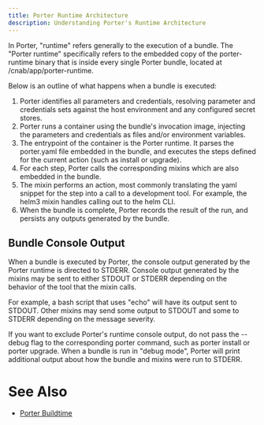 ```yaml
---
title: Porter Runtime Architecture
description: Understanding Porter's Runtime Architecture
---
```


In Porter, "runtime" refers generally to the execution of a bundle.
The "Porter runtime" specifically refers to the embedded copy of the porter-runtime binary that is inside every single Porter bundle, located at /cnab/app/porter-runtime.

Below is an outline of what happens when a bundle is executed:

1. Porter identifies all parameters and credentials, resolving parameter and credentials sets against the host environment and any configured secret stores.
2. Porter runs a container using the bundle's invocation image, injecting the parameters and credentials as files and/or environment variables.
3. The entrypoint of the container is the Porter runtime. It parses the porter.yaml file embedded in the bundle, and executes the steps defined for the current action (such as install or upgrade).
4. For each step, Porter calls the corresponding mixins which are also embedded in the bundle.
5. The mixin performs an action, most commonly translating the yaml snippet for the step into a call to a development tool. For example, the helm3 mixin handles calling out to the helm CLI.
6. When the bundle is complete, Porter records the result of the run, and persists any outputs generated by the bundle.

## Bundle Console Output

When a bundle is executed by Porter, the console output generated by the Porter runtime is directed to STDERR.
Console output generated by the mixins may be sent to either STDOUT or STDERR depending on the behavior of the tool that the mixin calls.

For example, a bash script that uses "echo" will have its output sent to STDOUT.
Other mixins may send some output to STDOUT and some to STDERR depending on the message severity.

If you want to exclude Porter's runtime console output, do not pass the --debug flag to the corresponding porter command, such as porter install or porter upgrade.
When a bundle is run in "debug mode", Porter will print additional output about how the bundle and mixins were run to STDERR.

# See Also
* [Porter Buildtime](/architecture-buildtime/)

